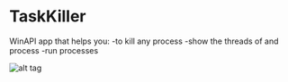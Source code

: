 TaskKiller
==========

WinAPI app that helps you:
-to kill any process
-show the threads of and process
-run processes


![alt tag](http://img820.imageshack.us/img820/4347/s87.png)
